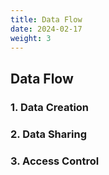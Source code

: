 ```yaml
---
title: Data Flow
date: 2024-02-17
weight: 3
---
```


## Data Flow

### 1. Data Creation

### 2. Data Sharing

### 3. Access Control